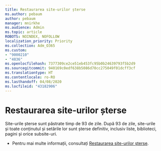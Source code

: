 ```yaml
---
title: Restaurarea site-urilor șterse
ms.author: pebaum
author: pebaum
manager: mnirkhe
ms.audience: Admin
ms.topic: article
ROBOTS: NOINDEX, NOFOLLOW
localization_priority: Priority
ms.collection: Adm_O365
ms.custom:
- "9000210"
- "4836"
ms.openlocfilehash: 7377309ce2ce51eb453fc95b0b24639793f5b2d9
ms.sourcegitcommit: 940169c0edf638b5086d70cc275049f01dcff3cf
ms.translationtype: HT
ms.contentlocale: ro-RO
ms.lasthandoff: 04/08/2020
ms.locfileid: "43182906"
---
```

# <a name="restore-deleted-sites"></a>Restaurarea site-urilor șterse

Site-urile șterse sunt păstrate timp de 93 de zile. După 93 de zile, site-urile și toate conținutul și setările lor sunt șterse definitiv, inclusiv liste, biblioteci, pagini și orice subsite-uri.

- Pentru mai multe informații, consultați [Restaurarea site-urilor șterse](https://docs.microsoft.com/sharepoint/restore-deleted-site-collection).
